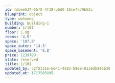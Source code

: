 ```yaml
---
id: fdbee537-05f8-4f38-b8d9-18ce7a79b62c
blueprint: object
type: wohnung
building: building-1
number: 1/101
floor: 1.og
rooms: '4.5'
space: '107.8'
space_outer: '14.3'
space_basement: '8.8'
price: 1239700
state: reserved
title: 1/101
updated_by: c2f8321e-be41-4d83-b9ee-8136dba46b39
updated_at: 1717505805
---
```


